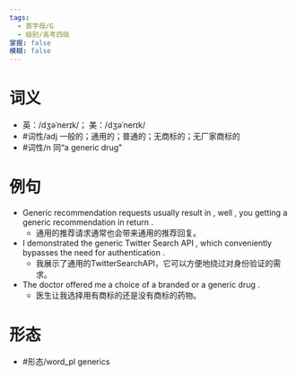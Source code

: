 ```yaml
---
tags:
  - 首字母/G
  - 级别/高考四级
掌握: false
模糊: false
---
```

# 词义
- 英：/dʒəˈnerɪk/； 美：/dʒəˈnerɪk/
- #词性/adj  一般的；通用的；普通的；无商标的；无厂家商标的
- #词性/n  同“a generic drug"
# 例句
- Generic recommendation requests usually result in , well , you getting a generic recommendation in return .
	- 通用的推荐请求通常也会带来通用的推荐回复。
- I demonstrated the generic Twitter Search API , which conveniently bypasses the need for authentication .
	- 我展示了通用的TwitterSearchAPI，它可以方便地绕过对身份验证的需求。
- The doctor offered me a choice of a branded or a generic drug .
	- 医生让我选择用有商标的还是没有商标的药物。
# 形态
- #形态/word_pl generics
